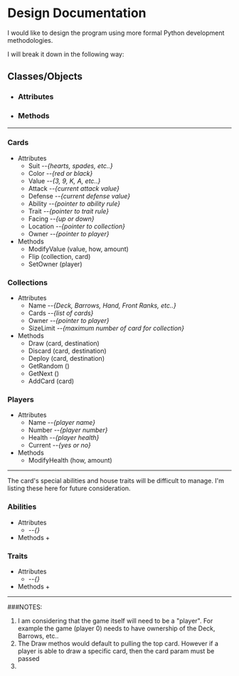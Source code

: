 # Design Documentation

I would like to design the program using more formal Python development methodologies.

I will break it down in the following way:

## Classes/Objects
  + ### Attributes
  + ### Methods
*** 
### Cards
  + Attributes
    + Suit --_{hearts, spades, etc..}_
    + Color --_{red or black}_
    + Value --_{3, 9, K, A, etc..}_
    + Attack --_{current attack value}_
    + Defense --_{current defense value}_
    + Ability --_{pointer to ability rule}_
    + Trait --_{pointer to trait rule}_
    + Facing --_{up or down}_
    + Location --_{pointer to collection}_
    + Owner --_{pointer to player}_
  + Methods
    + ModifyValue (value, how, amount)
    + Flip (collection, card)
    + SetOwner (player)

### Collections
  + Attributes
    + Name --_{Deck, Barrows, Hand, Front Ranks, etc..}_
    + Cards --_{list of cards}_
    + Owner --_{pointer to player}_
    + SizeLimit --_{maximum number of card for collection}_
  + Methods
    + Draw (card, destination)
    + Discard (card, destination)
    + Deploy (card, destination)
    + GetRandom ()
    + GetNext ()
    + AddCard (card)

### Players 
  + Attributes
    + Name --_{player name}_
    + Number --_{player number}_
    + Health --_{player health}_
    + Current --_{yes or no}_
  + Methods
    + ModifyHealth (how, amount)

***
The card's special abilities and house traits will be difficult to manage. I'm listing these here for future consideration.
### Abilities 
  + Attributes
    + --_{}_
  + Methods
    + 

### Traits 
  + Attributes
    + --_{}_
  + Methods
    + 

***
###NOTES:
1. I am considering that the game itself will need to be a "player". For example the game (player 0) needs to have ownership of the Deck, Barrows, etc..
2. The Draw methos would default to pulling the top card. However if a player is able to draw a specific card, then the card param must be passed
3. 
